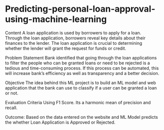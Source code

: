 # Predicting-personal-loan-approval-using-machine-learning
Content
A loan application is used by borrowers to apply for a loan. Through the loan application, borrowers reveal key details about their finances to the lender. The loan application is crucial to determining whether the lender will grant the request for funds or credit.

Problem Statement
Bank identified that going through the loan applications to filter the people who can be granted loans or need to be rejected is a tedious and time-consuming process. If this process can be automated, this will increase bank’s efficiency as well as transparency and a better decision.

Objective
The idea behind this ML project is to build an ML model and web application that the bank can use to classify if a user can be granted a loan or not.

Evaluation Criteria
Using F1 Score. Its a harmonic mean of precision and recall.

Outcome:
Based on the data entered on the website and ML Model predicts the whether Loan Application is Approved or Rejected.

